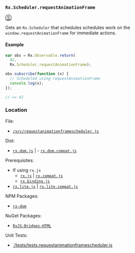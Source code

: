 ### `Rx.Scheduler.requestAnimationFrame`
[&#x24C8;](https://github.com/Reactive-Extensions/RxJS-DOM/blob/master/src/requestanimationframescheduler.js "View in source") 

Gets an `Rx.Scheduler` that schedules schedules work on the `window.requestAnimationFrame` for immediate actions.

#### Example
```js
var obs = Rx.Observable.return(
  42, 
  Rx.Scheduler.requestAnimationFrame);

obs.subscribe(function (x) {
  // Scheduled using requestAnimationFrame
  console.log(x);
});

// => 42
```

### Location

File:
- [`/src/requestanimationframescheduler.js`](https://github.com/Reactive-Extensions/RxJS-DOM/blob/master/src/requestanimationframescheduler.js)

Dist:
- [`rx.dom.js`](https://github.com/Reactive-Extensions/RxJS-DOM/blob/master/dist/rx.dom.js) | - [`rx.dom.compat.js`](https://github.com/Reactive-Extensions/RxJS-DOM/blob/master/dist/rx.dom.compat.js)

Prerequisites:
- If using `rx.js`
  - [`rx.js`](https://github.com/Reactive-Extensions/RxJS/blob/master/dist/rx.js) | [`rx.compat.js`](https://github.com/Reactive-Extensions/RxJS/blob/master/dist/rx.compat.js)
  - [`rx.binding.js`](https://github.com/Reactive-Extensions/RxJS/blob/master/dist/rx.binding.js)
- [`rx.lite.js`](https://github.com/Reactive-Extensions/RxJS/blob/master/rx.lite.js) | [`rx.lite.compat.js`](https://github.com/Reactive-Extensions/RxJS/blob/master/rx.lite.compat.js)

NPM Packages:
- [`rx-dom`](https://preview.npmjs.com/package/rx-dom)

NuGet Packages:
- [`RxJS-Bridges-HTML`](http://www.nuget.org/packages/RxJS-Bridges-HTML/)

Unit Tests:
- [`/tests/tests.requestanimationframescheduler.js](https://github.com/Reactive-Extensions/RxJS-DOM/blob/master/tests/tests.requestanimationframescheduler.js)